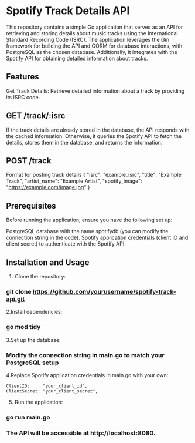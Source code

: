 # Spotify Track Details API

This repository contains a simple Go application that serves as an API for retrieving and storing details about music tracks using the International Standard Recording Code (ISRC). The application leverages the Gin framework for building the API and GORM for database interactions, with PostgreSQL as the chosen database. Additionally, it integrates with the Spotify API for obtaining detailed information about tracks.


## Features

Get Track Details: Retrieve detailed information about a track by providing its ISRC code.


## GET /track/:isrc

If the track details are already stored in the database, the API responds with the cached information. Otherwise, it queries the Spotify API to fetch the details, stores them in the database, and returns the information.


## POST /track

 Format for posting track details
{
  "isrc": "example_isrc",
  "title": "Example Track",
  "artist_name": "Example Artist",
  "spotify_image": "https://example.com/image.jpg"
}


## Prerequisites

Before running the application, ensure you have the following set up:

PostgreSQL database with the name spotifydb (you can modify the connection string in the code).
Spotify application credentials (client ID and client secret) to authenticate with the Spotify API.


## Installation and Usage

1. Clone the repository:
### git clone https://github.com/yourusername/spotify-track-api.git

2.Install dependencies:
### go mod tidy

3.Set up the database:

### Modify the connection string in main.go to match your PostgreSQL setup

4.Replace Spotify application credentials in main.go with your own:

	ClientID:     "your_client_id",
	ClientSecret: "your_client_secret",

5. Run the application:

### go run main.go


### The API will be accessible at http://localhost:8080.
